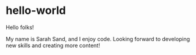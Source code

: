 # hello-world

Hello folks!

My name is Sarah Sand, and I enjoy code. 
Looking forward to developing new skills and creating more content!
